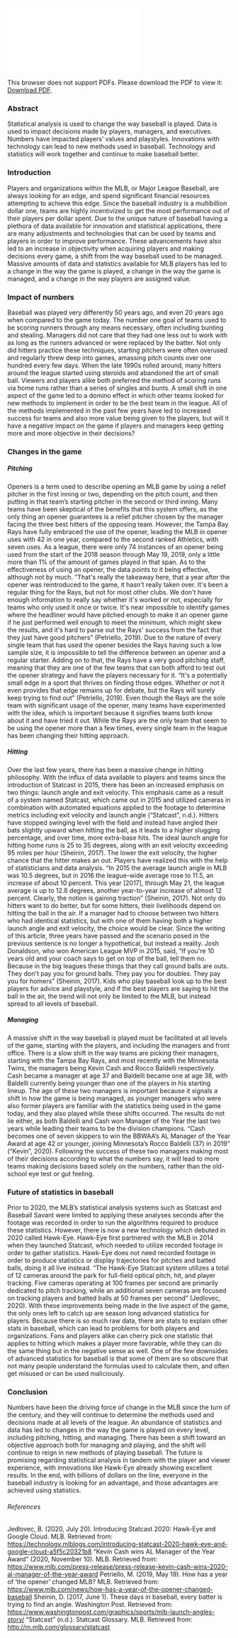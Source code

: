 <object data="‪C:\Users\Corey\Downloads\Writing Sample.pdf" type="application/pdf" width="750px" height="750px">
    <embed src="‪C:\Users\Corey\Downloads\Writing Sample.pdf" type="application/pdf">
        <p>This browser does not support PDFs. Please download the PDF to view it: <a href="‪C:\Users\Corey\Downloads\Writing Sample.pdf">Download PDF</a>.</p>
    </embed>
</object>

### Abstract

Statistical analysis is used to change the way baseball is played. Data is used to impact decisions made by players, managers, and executives. Numbers have impacted players’ values and playstyles. Innovations with technology can lead to new methods used in baseball. Technology and statistics will work together and continue to make baseball better.

### Introduction

Players and organizations within the MLB, or Major League Baseball, are always looking for an edge, and spend significant financial resources attempting to achieve this edge. Since the baseball industry is a multibillion dollar one, teams are highly incentivized to get the most performance out of their players per dollar spent. Due to the unique nature of baseball having a plethora of data available for innovation and statistical applications, there are many adjustments and technologies that can be used by teams and players in order to improve performance. These advancements have also led to an increase in objectivity when acquiring players and making decisions every game, a shift from the way baseball used to be managed. Massive amounts of data and statistics available for MLB players has led to a change in the way the game is played, a change in the way the game is managed, and a change in the way players are assigned value.

### Impact of numbers

Baseball was played very differently 50 years ago, and even 20 years ago when compared to the game today. The number one goal of teams used to be scoring runners through any means necessary, often including bunting and stealing. Managers did not care that they had one less out to work with as long as the runners advanced or were replaced by the batter. Not only did hitters practice these techniques, starting pitchers were often overused and regularly threw deep into games, amassing pitch counts over one hundred every few days. When the late 1990s rolled around, many hitters around the league started using steroids and abandoned the art of small ball. Viewers and players alike both preferred the method of scoring runs via home runs rather than a series of singles and bunts. A small shift in one aspect of the game led to a domino effect in which other teams looked for new methods to implement in order to be the best team in the league. All of the methods implemented in the past few years have led to increased success for teams and also more value being given to the players, but will it have a negative impact on the game if players and managers keep getting more and more objective in their decisions?

### Changes in the game

##### Pitching

Openers is a term used to describe opening an MLB game by using a relief pitcher in the first inning or two, depending on the pitch count, and then putting in that team’s starting pitcher in the second or third inning. Many teams have been skeptical of the benefits that this system offers, as the only thing an opener guarantees is a relief pitcher chosen by the manager facing the three best hitters of the opposing team. However, the Tampa Bay Rays have fully embraced the use of the opener, leading the MLB in opener uses with 42 in one year, compared to the second ranked Athletics, with seven uses. As a league, there were only 74 instances of an opener being used from the start of the 2018 season through May 19, 2019, only a little more than 1% of the amount of games played in that span. As to the effectiveness of using an opener, the data points to it being effective, although not by much. “That's really the takeaway here, that a year after the opener was reintroduced to the game, it hasn't really taken over. It's been a regular thing for the Rays, but not for most other clubs. We don't have enough information to really say whether it's worked or not, especially for teams who only used it once or twice. It's near impossible to identify games where the headliner would have pitched enough to make it an opener game if he just performed well enough to meet the minimum, which might skew the results, and it's hard to parse out the Rays' success from the fact that they just have good pitchers” (Petriello, 2019). Due to the nature of every single team that has used the opener besides the Rays having such a low sample size, it is impossible to tell the difference between an opener and a regular starter. Adding on to that, the Rays have a very good pitching staff, meaning that they are one of the few teams that can both afford to test out the opener strategy and have the players necessary for it. “It's a potentially small edge in a sport that thrives on finding those edges. Whether or not it even provides that edge remains up for debate, but the Rays will surely keep trying to find out” (Petriello, 2019). Even though the Rays are the sole team with significant usage of the opener, many teams have experimented with the idea, which is important because it signifies teams both know about it and have tried it out. While the Rays are the only team that seem to be using the opener more than a few times, every single team in the league has been changing their hitting approach. 

##### Hitting

Over the last few years, there has been a massive change in hitting philosophy. With the influx of data available to players and teams since the introduction of Statcast in 2015, there has been an increased emphasis on two things: launch angle and exit velocity. This emphasis came as a result of a system named Statcast, which came out in 2015 and utilized cameras in combination with automated equations applied to the footage to determine metrics including exit velocity and launch angle (“Statcast”, n.d.). Hitters have stopped swinging level with the field and instead have angled their bats slightly upward when hitting the ball, as it leads to a higher slugging percentage, and over time, more extra-base hits. The ideal launch angle for hitting home runs is 25 to 35 degrees, along with an exit velocity exceeding 95 miles per hour (Sheinin, 2017). The lower the exit velocity, the higher chance that the hitter makes an out. Players have realized this with the help of statisticians and data analysis. “In 2015 the average launch angle in MLB was 10.5 degrees, but in 2016 the league-wide average rose to 11.5, an increase of about 10 percent. This year [2017], through May 21, the league average is up to 12.8 degrees, another year-to-year increase of almost 12 percent. Clearly, the notion is gaining traction” (Sheinin, 2017). Not only do hitters want to do better, but for some hitters, their livelihoods depend on hitting the ball in the air. If a manager had to choose between two hitters who had identical statistics, but with one of them having both a higher launch angle and exit velocity, the choice would be clear. Since the writing of this article, three years have passed and the scenario posed in the previous sentence is no longer a hypothetical, but instead a reality. Josh Donaldson, who won American League MVP in 2015, said, “If you're 10 years old and your coach says to get on top of the ball, tell them no. Because in the big leagues these things that they call ground balls are outs. They don't pay you for ground balls. They pay you for doubles. They pay you for homers” (Sheinin, 2017). Kids who play baseball look up to the best players for advice and playstyle, and if the best players are saying to hit the ball in the air, the trend will not only be limited to the MLB, but instead spread to all levels of baseball. 

##### Managing

A massive shift in the way baseball is played must be facilitated at all levels of the game, starting with the players, and including the managers and front office. There is a slow shift in the way teams are picking their managers, starting with the Tampa Bay Rays, and most recently with the Minnesota Twins, the managers being Kevin Cash and Rocco Baldelli respectively. Cash became a manager at age 37 and Baldelli became one at age 38, with Baldelli currently being younger than one of the players in his starting lineup. The age of these two managers is important because it signals a shift in how the game is being managed, as younger managers who were also former players are familiar with the statistics being used in the game today, and they also played while these shifts occurred. The results do not lie either, as both Baldelli and Cash won Manager of the Year the last two years while leading their teams to be the division champions. “Cash becomes one of seven skippers to win the BBWAA’s AL Manager of the Year Award at age 42 or younger, joining Minnesota’s Rocco Baldelli (37) in 2019” (“Kevin”, 2020). Following the success of these two managers making most of their decisions according to what the numbers say, it will lead to more teams making decisions based solely on the numbers, rather than the old-school eye test or gut feeling. 

### Future of statistics in baseball

Prior to 2020, the MLB’s statistical analysis systems such as Statcast and Baseball Savant were limited to applying these analyses seconds after the footage was recorded in order to run the algorithms required to produce these statistics. However, there is now a new technology which debuted in 2020 called Hawk-Eye. Hawk-Eye first partnered with the MLB in 2014 when they launched Statcast, which needed to utilize recorded footage in order to gather statistics. Hawk-Eye does not need recorded footage in order to produce statistics or display trajectories for pitches and batted balls, doing it all live instead. “The Hawk-Eye Statcast system utilizes a total of 12 cameras around the park for full-field optical pitch, hit, and player tracking. Five cameras operating at 100 frames per second are primarily dedicated to pitch tracking, while an additional seven cameras are focused on tracking players and batted balls at 50 frames per second” (Jedlovec, 2020). With these improvements being made in the live aspect of the game, the only ones left to catch up are season long advanced statistics for players. Because there is so much raw data, there are stats to explain other stats in baseball, which can lead to problems for both players and organizations. Fans and players alike can cherry pick one statistic that applies to hitting which makes a player more favorable, while they can do the same thing but in the negative sense as well. One of the few downsides of advanced statistics for baseball is that some of them are so obscure that not many people understand the formulas used to calculate them, and often get misused or can be used maliciously. 

### Conclusion

Numbers have been the driving force of change in the MLB since the turn of the century, and they will continue to determine the methods used and decisions made at all levels of the league. An abundance of statistics and data has led to changes in the way the game is played on every level, including pitching, hitting, and managing. There has been a shift toward an objective approach both for managing and playing, and the shift will continue to reign in new methods of playing baseball. The future is promising regarding statistical analysis in tandem with the player and viewer experience, with innovations like Hawk-Eye already showing excellent results. In the end, with billions of dollars on the line, everyone in the baseball industry is looking for an advantage, and those advantages are achieved using statistics. 

###### References

Jedlovec, B. (2020, July 20). Introducing Statcast 2020: Hawk-Eye and Google Cloud. MLB. Retrieved from: https://technology.mlblogs.com/introducing-statcast-2020-hawk-eye-and-google-cloud-a5f5c20321b8 
“Kevin Cash wins AL Manager of the Year Award” (2020, November 10). MLB. Retrieved from: https://www.mlb.com/press-release/press-release-kevin-cash-wins-2020-al-manager-of-the-year-award 
Petriello, M. (2019, May 19). How has a year of ‘the opener’ changed MLB? MLB. Retrieved from: https://www.mlb.com/news/how-has-a-year-of-the-opener-changed-baseball 
Sheinin, D. (2017, June 1). These days in baseball, every batter is trying to find an angle. Washington Post. Retrieved from: https://www.washingtonpost.com/graphics/sports/mlb-launch-angles-story/ 
“Statcast” (n.d.). Statcast Glossary. MLB. Retrieved from: http://m.mlb.com/glossary/statcast 
